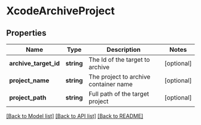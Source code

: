 # XcodeArchiveProject

## Properties
Name | Type | Description | Notes
------------ | ------------- | ------------- | -------------
**archive_target_id** | **string** | The Id of the target to archive | [optional] 
**project_name** | **string** | The project to archive container name | [optional] 
**project_path** | **string** | Full path of the target project | [optional] 

[[Back to Model list]](../README.md#documentation-for-models) [[Back to API list]](../README.md#documentation-for-api-endpoints) [[Back to README]](../README.md)

